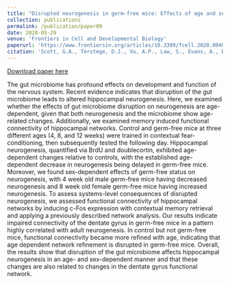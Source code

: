 ```yaml
---
title: "Disrupted neurogenesis in germ-free mice: Effects of age and sex."
collection: publications
permalink: /publication/paper09
date: 2020-05-29
venue: 'Frontiers in Cell and Developmental Biology'
paperurl: 'https://www.frontiersin.org/articles/10.3389/fcell.2020.00407/full'
citation: 'Scott, G.A., Terstege, D.J., Vu, A.P., Law, S., Evans, A., Epp, J.R. (2020). &quot;Disrupted neurogenesis in germ-free mice: Effects of age and sex. Frontiers in cell and developmental biology.&quot; <i>Frontiers in Cell and Developmental Biology</i>. 8(1).'
---
```


[Download paper here](http://dterstege.github.io/files/paper09.pdf)

The gut microbiome has profound effects on development and function of the nervous system. Recent evidence indicates that disruption of the gut microbiome leads to altered hippocampal neurogenesis. Here, we examined whether the effects of gut microbiome disruption on neurogenesis are age-dependent, given that both neurogenesis and the microbiome show age-related changes. Additionally, we examined memory induced functional connectivity of hippocampal networks. Control and germ-free mice at three different ages (4, 8, and 12 weeks) were trained in contextual fear-conditioning, then subsequently tested the following day. Hippocampal neurogenesis, quantified via BrdU and doublecortin, exhibited age-dependent changes relative to controls, with the established age-dependent decrease in neurogenesis being delayed in germ-free mice. Moreover, we found sex-dependent effects of germ-free status on neurogenesis, with 4 week old male germ-free mice having decreased neurogenesis and 8 week old female germ-free mice having increased neurogenesis. To assess systems-level consequences of disrupted neurogenesis, we assessed functional connectivity of hippocampal networks by inducing c-Fos expression with contextual memory retrieval and applying a previously described network analysis. Our results indicate impaired connectivity of the dentate gyrus in germ-free mice in a pattern highly correlated with adult neurogenesis. In control but not germ-free mice, functional connectivity became more refined with age, indicating that age dependent network refinement is disrupted in germ-free mice. Overall, the results show that disruption of the gut microbiome affects hippocampal neurogenesis in an age- and sex-dependent manner and that these changes are also related to changes in the dentate gyrus functional network.
